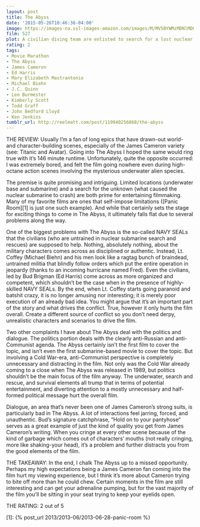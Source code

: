 ```yaml
---
layout: post
title: The Abyss
date: '2015-05-26T10:46:36-04:00'
image: https://images-na.ssl-images-amazon.com/images/M/MV5BYWMzMDNlMDQtMTYyYi00OTM3LTllZDYtYThhMTk5MzNhZTRhXkEyXkFqcGdeQXVyMDUyOTUyNQ@@._V1_UX182_CR0,0,182,268_AL_.jpg
film: 527
plot: A civilian diving team are enlisted to search for a lost nuclear submarine and face danger while encountering an alien aquatic species.
rating: 2
tags:
- Movie Marathon
- The Abyss
- James Cameron
- Ed Harris
- Mary Elizabeth Mastrantonio
- Michael Biehn
- J.C. Quinn
- Leo Burmester
- Kimberly Scott
- Todd Graff
- John Bedford Lloyd
- Ken Jenkins
tumblr_url: http://reelmatt.com/post/119940256868/the-abyss
---
```


THE REVIEW: Usually I’m a fan of long epics that have drawn-out world- and character-building scenes, especially of the James Cameron variety (see: Titanic and Avatar). Going into The Abyss I hoped the same would ring true with it’s 146 minute runtime. Unfortunately, quite the opposite occurred: I was extremely bored, and felt the film going nowhere even during high-octane action scenes involving the mysterious underwater alien species.

The premise is quite promising and intriguing. Limited locations (underwater base and submarine) and a search for the unknown (what caused the nuclear submarine to crash) are both prime for entertaining filmmaking. Many of my favorite films are ones that self-impose limitations ([Panic Room][1] is just one such example). And while that certainly sets the stage for exciting things to come in The Abyss, it ultimately falls flat due to several problems along the way.

One of the biggest problems with The Abyss is the so-called NAVY SEALs that the civilians (who are untrained in nuclear submarine search and rescues) are supposed to help. Nothing, absolutely nothing, about the military characters comes across as disciplined or authentic. Instead, Lt. Coffey (Michael Biehn) and his men look like a ragtag bunch of braindead, untrained militia that blindly follow orders which put the entire operation in jeopardy (thanks to an incoming hurricane named Fred). Even the civilians, led by Bud Brigman (Ed Harris) come across as more organized and competent, which shouldn’t be the case when in the presence of highly-skilled NAVY SEALs. By the end, when Lt. Coffey starts going paranoid and batshit crazy, it is no longer amusing nor interesting; it is merely poor execution of an already bad idea. You might argue that it’s an important part of the story and what drives the conflict. True, however it only hurts the film overall. Create a different source of conflict so you don’t need derpy, unrealistic characters and scenarios to drive the film.

Two other complaints I have about The Abyss deal with the politics and dialogue. The politics portion deals with the clearly anti-Russian and anti-Communist agenda. The Abyss certainly isn’t the first film to cover the topic, and isn’t even the first submarine-based movie to cover the topic. But involving a Cold War-era, anti-Communist perspective is completely unnecessary and distracting in the film. Not only was the Cold War already coming to a close when The Abyss was released in 1989, but politics shouldn’t be the main focus of the film anyway. The underwater, search and rescue, and survival elements all trump that in terms of potential entertainment, and diverting attention to a mostly unnecessary and half-formed political message hurt the overall film.

Dialogue, an area that’s never been one of James Cameron’s strong suits, is particularly bad in The Abyss. A lot of interactions feel jarring, forced, and unauthentic. Bud’s signature catchphrase, “Hold on to your pantyhose” serves as a great example of just the kind of quality you get from James Cameron’s writing. When you cringe at every other scene because of the kind of garbage which comes out of characters’ mouths (not really cringing, more like shaking-your head), it’s a problem and further distracts you from the good elements of the film.

THE TAKEAWAY: In the end, I chalk The Abyss up to a missed opportunity. Perhaps my high expectations being a James Cameron fan coming into the film hurt my viewing experience, but I think it’s more about Cameron trying to bite off more than he could chew. Certain moments in the film are still interesting and can get your adrenaline pumping, but for the vast majority of the film you’ll be sitting in your seat trying to keep your eyelids open.

THE RATING: 2 out of 5

[1]: {% post_url 2013/2013-06/2013-06-28-panic-room %}